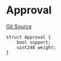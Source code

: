 # Approval

[Git Source](https://github.com/llama-community/vertex-v1/blob/7b69542e87e2655dea74dab5779f3939de9641f7/src/utils/Structs.sol)



```solidity
struct Approval {
    bool support;
    uint248 weight;
}
```

